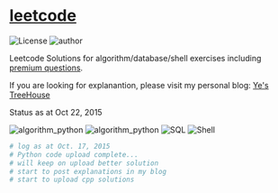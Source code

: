 # [leetcode](https://leetcode.com/)

![License](https://img.shields.io/badge/license-MIT-blue.svg)
![author](https://img.shields.io/badge/author-tedye-blue.svg)

Leetcode Solutions for algorithm/database/shell exercises including [premium questions](https://leetcode.com/book/).

If you are looking for explanantion, please visit my personal blog: [Ye's TreeHouse](http://yefangliang.com)

Status as at Oct 22, 2015

![algorithm_python](https://img.shields.io/badge/algorithm_Python-279%20%2F%20279%20-green.svg)
![algorithm_python](https://img.shields.io/badge/algorithm_CPP-0%20%2F%20277%20-red.svg)
![SQL](https://img.shields.io/badge/SQL-13%20%2F%2013%20-green.svg)
![Shell](https://img.shields.io/badge/Shell-4%20%2F%204%20-green.svg)

```python
# log as at Oct. 17, 2015
# Python code upload complete...
# will keep on upload better solution
# start to post explanations in my blog
# start to upload cpp solutions
```
